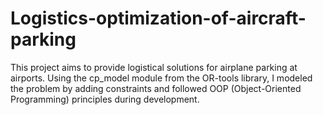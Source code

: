 # Logistics-optimization-of-aircraft-parking
This project aims to provide logistical solutions for airplane parking at airports. Using the cp_model module from the OR-tools library, I modeled the problem by adding constraints and followed OOP (Object-Oriented Programming) principles during development.
